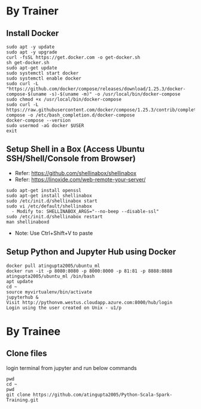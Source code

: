 # By Trainer
## Install Docker
```
sudo apt -y update
sudo apt -y upgrade
curl -fsSL https://get.docker.com -o get-docker.sh
sh get-docker.sh
sudo apt-get update
sudo systemctl start docker
sudo systemctl enable docker
sudo curl -L "https://github.com/docker/compose/releases/download/1.25.3/docker-compose-$(uname -s)-$(uname -m)" -o /usr/local/bin/docker-compose
sudo chmod +x /usr/local/bin/docker-compose
sudo curl -L https://raw.githubusercontent.com/docker/compose/1.25.3/contrib/completion/bash/docker-compose -o /etc/bash_completion.d/docker-compose
docker-compose --version
sudo usermod -aG docker $USER
exit
```

## Setup Shell in a Box (Access Ubuntu SSH/Shell/Console from Browser)
 - Refer: https://github.com/shellinabox/shellinabox
 - Refer: https://linoxide.com/web-remote-your-server/
```
sudo apt-get install openssl
sudo apt-get install shellinabox
sudo /etc/init.d/shellinabox start
sudo vi /etc/default/shellinabox
  - Modify to: SHELLINABOX_ARGS="--no-beep --disable-ssl"
sudo /etc/init.d/shellinabox restart
man shellinaboxd

```
 - Note: Use Ctrl+Shift+V to paste


## Setup Python and Jupyter Hub using Docker
```
docker pull atingupta2005/ubuntu_ml
docker run -it -p 8080:8080 -p 8000:8000 -p 81:81 -p 8888:8888 atingupta2005/ubuntu_ml /bin/bash
apt update
cd ~
source myvirtualenv/bin/activate
jupyterhub &
Visit http://pythonvm.westus.cloudapp.azure.com:8000/hub/login
Login using the user created on Unix - u1/p
```

# By Trainee
## Clone files
login terminal from jupyter and run below commands
```
pwd
cd ~
pwd
git clone https://github.com/atingupta2005/Python-Scala-Spark-Training.git
```
